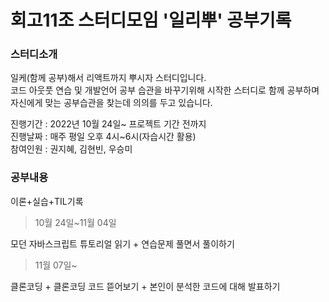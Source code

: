 # 회고11조 스터디모임 '일리뿌' 공부기록

### 스터디소개

일케(함께 공부)해서 리액트까지 뿌시자 스터디입니다.  
코드 아웃풋 연습 및 개발언어 공부 습관을 바꾸기위해 시작한 스터디로 함께 공부하며 자신에게 맞는 공부습관을 찾는데 의의를 두고 있습니다.

진행기간 : 2022년 10월 24일~ 프로젝트 기간 전까지  
진행날짜 : 매주 평일 오후 4시~6시(자습시간 활용)  
참여인원 : 권지혜, 김현빈, 우승미

### 공부내용

이론+실습+TIL기록

> 10월 24일~11월 04일

모던 자바스크립트 튜토리얼 읽기 + 연습문제 풀면서 풀이하기

> 11월 07일~

클론코딩 + 클론코딩 코드 뜯어보기 + 본인이 분석한 코드에 대해 발표하기
